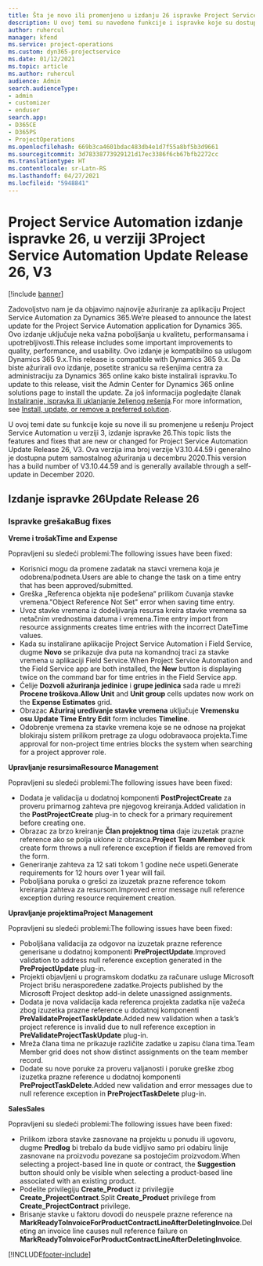```yaml
---
title: Šta je novo ili promenjeno u izdanju 26 ispravke Project Service Automation verzije 3
description: U ovoj temi su navedene funkcije i ispravke koje su dostupne u izdanju ispravke 26 za Project Service Automation verzije 3.
author: ruhercul
manager: kfend
ms.service: project-operations
ms.custom: dyn365-projectservice
ms.date: 01/12/2021
ms.topic: article
ms.author: ruhercul
audience: Admin
search.audienceType:
- admin
- customizer
- enduser
search.app:
- D365CE
- D365PS
- ProjectOperations
ms.openlocfilehash: 669b3ca4601bdac483db4e1d7f55a8bf5b3d9661
ms.sourcegitcommit: 3d78338773929121d17ec3386f6cb67bfb2272cc
ms.translationtype: HT
ms.contentlocale: sr-Latn-RS
ms.lasthandoff: 04/27/2021
ms.locfileid: "5948841"
---
```

# <a name="project-service-automation-update-release-26-v3"></a><span data-ttu-id="85cf3-103">Project Service Automation izdanje ispravke 26, u verziji 3</span><span class="sxs-lookup"><span data-stu-id="85cf3-103">Project Service Automation Update Release 26, V3</span></span>

[!include [banner](../includes/psa-now-project-operations.md)]

<span data-ttu-id="85cf3-104">Zadovoljstvo nam je da objavimo najnovije ažuriranje za aplikaciju Project Service Automation za Dynamics 365.</span><span class="sxs-lookup"><span data-stu-id="85cf3-104">We’re pleased to announce the latest update for the Project Service Automation application for Dynamics 365.</span></span> <span data-ttu-id="85cf3-105">Ovo izdanje uključuje neka važna poboljšanja u kvalitetu, performansama i upotrebljivosti.</span><span class="sxs-lookup"><span data-stu-id="85cf3-105">This release includes some important improvements to quality, performance, and usability.</span></span> <span data-ttu-id="85cf3-106">Ovo izdanje je kompatibilno sa uslugom Dynamics 365 9.x.</span><span class="sxs-lookup"><span data-stu-id="85cf3-106">This release is compatible with Dynamics 365 9.x.</span></span> <span data-ttu-id="85cf3-107">Da biste ažurirali ovo izdanje, posetite stranicu sa rešenjima centra za administraciju za Dynamics 365 online kako biste instalirali ispravku.</span><span class="sxs-lookup"><span data-stu-id="85cf3-107">To update to this release, visit the Admin Center for Dynamics 365 online solutions page to install the update.</span></span> <span data-ttu-id="85cf3-108">Za još informacija pogledajte članak [Instaliranje, ispravka ili uklanjanje željenog rešenja](/power-platform/admin/install-remove-preferred-solution).</span><span class="sxs-lookup"><span data-stu-id="85cf3-108">For more information, see [Install, update, or remove a preferred solution](/power-platform/admin/install-remove-preferred-solution).</span></span>

<span data-ttu-id="85cf3-109">U ovoj temi date su funkcije koje su nove ili su promenjene u rešenju Project Service Automation u verziji 3, izdanje ispravke 26.</span><span class="sxs-lookup"><span data-stu-id="85cf3-109">This topic lists the features and fixes that are new or changed for Project Service Automation Update Release 26, V3.</span></span> <span data-ttu-id="85cf3-110">Ova verzija ima broj verzije V3.10.44.59 i generalno je dostupna putem samostalnog ažuriranja u decembru 2020.</span><span class="sxs-lookup"><span data-stu-id="85cf3-110">This version has a build number of V3.10.44.59 and is generally available through a self-update in December 2020.</span></span>

## <a name="update-release-26"></a><span data-ttu-id="85cf3-111">Izdanje ispravke 26</span><span class="sxs-lookup"><span data-stu-id="85cf3-111">Update Release 26</span></span>

### <a name="bug-fixes"></a><span data-ttu-id="85cf3-112">Ispravke grešaka</span><span class="sxs-lookup"><span data-stu-id="85cf3-112">Bug fixes</span></span>

<span data-ttu-id="85cf3-113">**Vreme i trošak**</span><span class="sxs-lookup"><span data-stu-id="85cf3-113">**Time and Expense**</span></span>

<span data-ttu-id="85cf3-114">Popravljeni su sledeći problemi:</span><span class="sxs-lookup"><span data-stu-id="85cf3-114">The following issues have been fixed:</span></span>

- <span data-ttu-id="85cf3-115">Korisnici mogu da promene zadatak na stavci vremena koja je odobrena/podneta.</span><span class="sxs-lookup"><span data-stu-id="85cf3-115">Users are able to change the task on a time entry that has been approved/submitted.</span></span>
- <span data-ttu-id="85cf3-116">Greška „Referenca objekta nije podešena“ prilikom čuvanja stavke vremena.</span><span class="sxs-lookup"><span data-stu-id="85cf3-116">"Object Reference Not Set" error when saving time entry.</span></span>
- <span data-ttu-id="85cf3-117">Uvoz stavke vremena iz dodeljivanja resursa kreira stavke vremena sa netačnim vrednostima datuma i vremena.</span><span class="sxs-lookup"><span data-stu-id="85cf3-117">Time entry import from resource assignments creates time entries with the incorrect DateTime values.</span></span>
- <span data-ttu-id="85cf3-118">Kada su instalirane aplikacije Project Service Automation i Field Service, dugme **Novo** se prikazuje dva puta na komandnoj traci za stavke vremena u aplikaciji Field Service.</span><span class="sxs-lookup"><span data-stu-id="85cf3-118">When Project Service Automation and the Field Service app are both installed, the **New** button is displaying twice on the command bar for time entries in the Field Service app.</span></span>
- <span data-ttu-id="85cf3-119">Ćelije **Dozvoli ažuriranja jedinice** i **grupe jedinica** sada rade u mreži **Procene troškova**.</span><span class="sxs-lookup"><span data-stu-id="85cf3-119">**Allow Unit** and **Unit group** cells updates now work on the **Expense Estimates** grid.</span></span>
- <span data-ttu-id="85cf3-120">Obrazac **Ažuriraj uređivanje stavke vremena** uključuje **Vremensku osu**.</span><span class="sxs-lookup"><span data-stu-id="85cf3-120">**Update Time Entry Edit** form includes **Timeline**.</span></span>
- <span data-ttu-id="85cf3-121">Odobrenje vremena za stavke vremena koje se ne odnose na projekat blokiraju sistem prilikom pretrage za ulogu odobravaoca projekta.</span><span class="sxs-lookup"><span data-stu-id="85cf3-121">Time approval for non-project time entries blocks the system when searching for a project approver role.</span></span>

<span data-ttu-id="85cf3-122">**Upravljanje resursima**</span><span class="sxs-lookup"><span data-stu-id="85cf3-122">**Resource Management**</span></span>

<span data-ttu-id="85cf3-123">Popravljeni su sledeći problemi:</span><span class="sxs-lookup"><span data-stu-id="85cf3-123">The following issues have been fixed:</span></span>

- <span data-ttu-id="85cf3-124">Dodata je validacija u dodatnoj komponenti **PostProjectCreate** za proveru primarnog zahteva pre njegovog kreiranja.</span><span class="sxs-lookup"><span data-stu-id="85cf3-124">Added validation in the **PostProjectCreate** plug-in to check for a primary requirement before creating one.</span></span>
- <span data-ttu-id="85cf3-125">Obrazac za brzo kreiranje **Član projektnog tima** daje izuzetak prazne reference ako se polja uklone iz obrasca.</span><span class="sxs-lookup"><span data-stu-id="85cf3-125">**Project Team Member** quick create form throws a null reference exception if fields are removed from the form.</span></span>
- <span data-ttu-id="85cf3-126">Generiranje zahteva za 12 sati tokom 1 godine neće uspeti.</span><span class="sxs-lookup"><span data-stu-id="85cf3-126">Generate requirements for 12 hours over 1 year will fail.</span></span>
- <span data-ttu-id="85cf3-127">Poboljšana poruka o grešci za izuzetak prazne reference tokom kreiranja zahteva za resursom.</span><span class="sxs-lookup"><span data-stu-id="85cf3-127">Improved error message null reference exception during resource requirement creation.</span></span>

<span data-ttu-id="85cf3-128">**Upravljanje projektima**</span><span class="sxs-lookup"><span data-stu-id="85cf3-128">**Project Management**</span></span>

<span data-ttu-id="85cf3-129">Popravljeni su sledeći problemi:</span><span class="sxs-lookup"><span data-stu-id="85cf3-129">The following issues have been fixed:</span></span>

- <span data-ttu-id="85cf3-130">Poboljšana validacija za odgovor na izuzetak prazne reference generisane u dodatnoj komponenti **PreProjectUpdate**.</span><span class="sxs-lookup"><span data-stu-id="85cf3-130">Improved validation to address null reference exception generated in the **PreProjectUpdate** plug-in.</span></span>
- <span data-ttu-id="85cf3-131">Projekti objavljeni u programskom dodatku za računare usluge Microsoft Project brišu neraspoređene zadatke.</span><span class="sxs-lookup"><span data-stu-id="85cf3-131">Projects published by the Microsoft Project desktop add-in delete unassigned assignments.</span></span>
- <span data-ttu-id="85cf3-132">Dodata je nova validacija kada referenca projekta zadatka nije važeća zbog izuzetka prazne reference u dodatnoj komponenti **PreValidateProjectTaskUpdate**.</span><span class="sxs-lookup"><span data-stu-id="85cf3-132">Added new validation when a task’s project reference is invalid due to null reference exception in **PreValidateProjectTaskUpdate** plug-in.</span></span>
- <span data-ttu-id="85cf3-133">Mreža člana tima ne prikazuje različite zadatke u zapisu člana tima.</span><span class="sxs-lookup"><span data-stu-id="85cf3-133">Team Member grid does not show distinct assignments on the team member record.</span></span>
- <span data-ttu-id="85cf3-134">Dodate su nove poruke za proveru valjanosti i poruke greške zbog izuzetka prazne reference u dodatnoj komponenti **PreProjectTaskDelete**.</span><span class="sxs-lookup"><span data-stu-id="85cf3-134">Added new validation and error messages due to null reference exception in **PreProjectTaskDelete** plug-in.</span></span>

<span data-ttu-id="85cf3-135">**Sales**</span><span class="sxs-lookup"><span data-stu-id="85cf3-135">**Sales**</span></span>

<span data-ttu-id="85cf3-136">Popravljeni su sledeći problemi:</span><span class="sxs-lookup"><span data-stu-id="85cf3-136">The following issues have been fixed:</span></span>

- <span data-ttu-id="85cf3-137">Prilikom izbora stavke zasnovane na projektu u ponudu ili ugovoru, dugme **Predlog** bi trebalo da bude vidljivo samo pri odabiru linije zasnovane na proizvodu povezane sa postojećim proizvodom.</span><span class="sxs-lookup"><span data-stu-id="85cf3-137">When selecting a project-based line in quote or contract, the **Suggestion** button should only be visible when selecting a product-based line associated with an existing product.</span></span>
- <span data-ttu-id="85cf3-138">Podelite privilegiju **Create_Product** iz privilegije **Create_ProjectContract**.</span><span class="sxs-lookup"><span data-stu-id="85cf3-138">Split **Create_Product** privilege from **Create_ProjectContract** privilege.</span></span>
- <span data-ttu-id="85cf3-139">Brisanje stavke u faktoru dovodi do neuspele prazne reference na **MarkReadyToInvoiceForProductContractLineAfterDeletingInvoice**.</span><span class="sxs-lookup"><span data-stu-id="85cf3-139">Deleting an invoice line causes null reference failure on **MarkReadyToInvoiceForProductContractLineAfterDeletingInvoice**.</span></span>


[!INCLUDE[footer-include](../includes/footer-banner.md)]